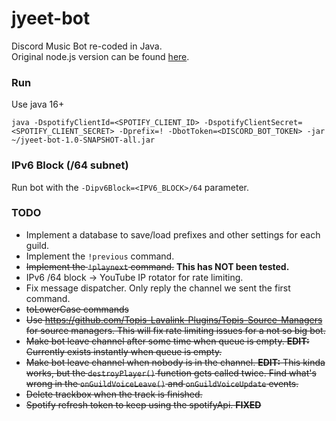 # jyeet-bot

Discord Music Bot re-coded in Java.<br>
Original node.js version can be found [here](https://github.com/phxgg/yeet-bot).

### Run

Use java 16+

```
java -DspotifyClientId=<SPOTIFY_CLIENT_ID> -DspotifyClientSecret=<SPOTIFY_CLIENT_SECRET> -Dprefix=! -DbotToken=<DISCORD_BOT_TOKEN> -jar ~/jyeet-bot-1.0-SNAPSHOT-all.jar
```

### IPv6 Block (/64 subnet)

Run bot with the `-Dipv6Block=<IPV6_BLOCK>/64` parameter.

### TODO

* Implement a database to save/load prefixes and other settings for each guild.
* Implement the `!previous` command.
* <s>Implement the `!playnext` command.</s> **This has NOT been tested.**
* IPv6 /64 block -> YouTube IP rotator for rate limiting.
* Fix message dispatcher. Only reply the channel we sent the first command.
* <s>toLowerCase commands</s>
* <s>Use https://github.com/Topis-Lavalink-Plugins/Topis-Source-Managers for source managers.
    This will fix rate limiting issues for a not so big bot.</s>
* <s>Make bot leave channel after some time when queue is empty.
  **EDIT:** Currently exists instantly when queue is empty.</s>
* <s>Make bot leave channel when nobody is in the channel.
  **EDIT:** This kinda works, but the `destroyPlayer()` function gets called twice.
  Find what's wrong in the `onGuildVoiceLeave()` and `onGuildVoiceUpdate` events.</s>
* <s>Delete trackbox when the track is finished.</s>
* <s>Spotify refresh token to keep using the spotifyApi. **FIXED**</s>
